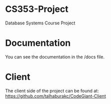 # CS353-Project
Database Systems Course Project

# Documentation
You can see the documentation in the /docs file.

# Client
The client side of the project can be found at: https://github.com/talhaburakc/CodeGiant-Client
